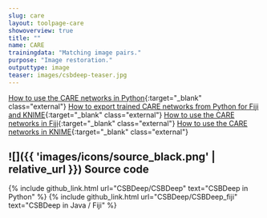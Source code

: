 ```yaml
---
slug: care
layout: toolpage-care
showoverview: true
title: ""
name: CARE
trainingdata: "Matching image pairs."
purpose: "Image restoration."
outputtype: image
teaser: images/csbdeep-teaser.jpg
---
```


[How to use the CARE networks in Python](https://csbdeep.bioimagecomputing.com/doc/){:target="_blank" class="external"}
[How to export trained CARE networks from Python for Fiji and KNIME](){:target="_blank" class="external"}
[How to use the CARE networks in Fiji](https://github.com/CSBDeep/CSBDeep_website/wiki/CSBDeep-in-Fiji){:target="_blank" class="external"}
[How to use the CARE networks in KNIME](https://github.com/CSBDeep/CSBDeep_website/wiki/CSBDeep-in-KNIME){:target="_blank" class="external"}

## ![]({{ 'images/icons/source_black.png' | relative_url }}) Source code 

{% include github_link.html url="CSBDeep/CSBDeep" text="CSBDeep in Python" %}
{% include github_link.html url="CSBDeep/CSBDeep_fiji" text="CSBDeep in Java / Fiji" %}

